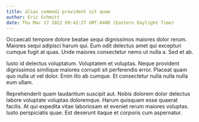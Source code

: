 ```yaml
---
title: alias commodi provident sit quae
author: Eric Schmitt
date: Thu Mar 17 2022 09:42:27 GMT-0400 (Eastern Daylight Time)
---
```

Occaecati tempore dolore beatae sequi dignissimos maiores dolor rerum. Maiores sequi adipisci harum qui. Eum odit delectus amet qui excepturi cumque fugit at quas. Unde maiores consectetur nemo ut nulla a. Sed et ab.

 Iusto id delectus voluptatum. Voluptatem et voluptas. Neque provident dignissimos similique maiores corrupti sit perferendis error. Placeat quam quo nulla ut vel dolor. Enim illo ab cumque. Et consectetur nulla nulla nulla eum ullam.

 Reprehenderit quam laudantium suscipit aut. Nobis dolorem dolor delectus labore voluptate voluptas doloremque. Harum quisquam esse quaerat facilis. At qui expedita vitae laboriosam et eveniet rerum maiores voluptas. Iusto perspiciatis quae. Est deserunt itaque et corporis cum aspernatur.